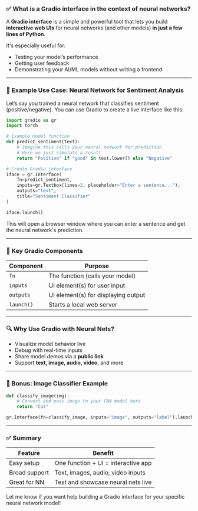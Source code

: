 ### ✅ What is a **Gradio interface** in the context of neural networks?

A **Gradio interface** is a simple and powerful tool that lets you build **interactive web UIs** for neural networks (and other models) **in just a few lines of Python**.

It's especially useful for:

* Testing your model’s performance
* Getting user feedback
* Demonstrating your AI/ML models without writing a frontend

---

### 🧠 Example Use Case: Neural Network for Sentiment Analysis

Let’s say you trained a neural network that classifies sentiment (positive/negative). You can use Gradio to create a live interface like this:

```python
import gradio as gr
import torch

# Example model function
def predict_sentiment(text):
    # Imagine this calls your neural network for prediction
    # Here we just simulate a result
    return "Positive" if "good" in text.lower() else "Negative"

# Create Gradio interface
iface = gr.Interface(
    fn=predict_sentiment,
    inputs=gr.Textbox(lines=2, placeholder="Enter a sentence..."),
    outputs="text",
    title="Sentiment Classifier"
)

iface.launch()
```

This will open a browser window where you can enter a sentence and get the neural network's prediction.

---

### 🧱 Key Gradio Components

| Component  | Purpose                             |
| ---------- | ----------------------------------- |
| `fn`       | The function (calls your model)     |
| `inputs`   | UI element(s) for user input        |
| `outputs`  | UI element(s) for displaying output |
| `launch()` | Starts a local web server           |

---

### 🔍 Why Use Gradio with Neural Nets?

* Visualize model behavior live
* Debug with real-time inputs
* Share model demos via a **public link**
* Support **text, image, audio, video**, and more

---

### 🧪 Bonus: Image Classifier Example

```python
def classify_image(img):
    # Convert and pass image to your CNN model here
    return "Cat"

gr.Interface(fn=classify_image, inputs="image", outputs="label").launch()
```

---

### ✅ Summary

| Feature       | Benefit                             |
| ------------- | ----------------------------------- |
| Easy setup    | One function + UI = interactive app |
| Broad support | Text, images, audio, video inputs   |
| Great for NN  | Test and showcase neural nets live  |

Let me know if you want help building a Gradio interface for your specific neural network model!


